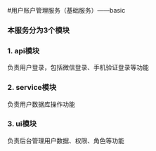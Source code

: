 #用户账户管理服务（基础服务）——basic
### 本服务分为3个模块
### 1. api模块
负责用户登录，包括微信登录、手机验证登录等功能
### 2. service模块
负责用户数据库操作功能
### 3. ui模块
负责后台管理用户数据、权限、角色等功能